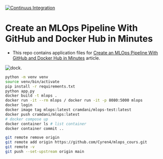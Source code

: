
[![Continuus Integration](https://github.com/kb1907/GithubActions-DockerHub-CICD-Tutorial/actions/workflows/github-docker-cicd.yaml/badge.svg)](https://github.com/kb1907/GithubActions-DockerHub-CICD-Tutorial/actions/workflows/github-docker-cicd.yaml)

# Create an MLOps Pipeline With GitHub and Docker Hub in Minutes

- This repo contains application files for [Create an MLOps Pipeline With GitHub and Docker Hub in Minutes](https://heartbeat.comet.ml/create-an-mlops-pipeline-with-github-and-docker-hub-in-minutes-4a1515b6a551) article.

![dock](https://user-images.githubusercontent.com/51021282/193422115-788fdb65-8861-4206-bd23-8d387a216ae2.png).


```bash
python -m venv venv
source venv/bin/activate
pip install -r requirements.txt
python app.py
docker build -t mlops .
docker run -it --rm mlops / docker run -it -p 8080:5000 mlops 
docker login 
docker image tag mlops:latest cramdani/mlops-test:latest
docker push cramdani/mlops:latest
# docker compose up 
docker container ls # list container 
docker container commit ..    
```


```bash
git remote remove origin 
git remote add origin https://github.com/Cyren4/mlops_cours.git
git remote -v
git push --set-upstream origin main
```
